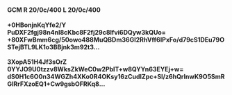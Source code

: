 #### GCM R 20/0c/400 L 20/0c/400
**+0HBonjnKqYfe2/Y**<br/>**PuDXF2fgj98n4nl8cKbc8F2fj29c8lfvi6DQyw3kQUo=**<br/>**+80XFwBmm6cg/50owo488MuQBDm36GI2RhVff6IPxFo/d79cS1DEu79OSTejBTL9LK1o3BBjnk3m92t3...**<br/><br/>
**3XopA51H4Jf3sOrZ**<br/>**0YYJO9U0tzzv8WksZkWeC0w2PblT+w8QYYn63EYEj+w=**<br/>**dS0H1c6O0n34WGZh4XKo0R4OKsy16zCudIZpc+SI/z6hQrlnwK9O5SmRGlRrFXzoEQ1+Cw9gsbOFRKq8...**